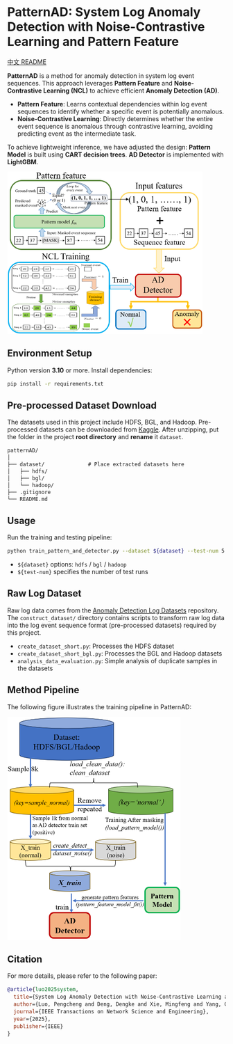 # PatternAD: System Log Anomaly Detection with Noise-Contrastive Learning and Pattern Feature

[中文 README](./README_CN.md)

**PatternAD** is a method for anomaly detection in system log event sequences. This approach leverages **Pattern Feature** and **Noise-Contrastive Learning (NCL)** to achieve efficient **Anomaly Detection (AD)**.  

- **Pattern Feature**: Learns contextual dependencies within log event sequences to identify whether a specific event is potentially anomalous.  
- **Noise-Contrastive Learning**: Directly determines whether the entire event sequence is anomalous through contrastive learning, avoiding predicting event as the intermediate task.  

To achieve lightweight inference, we have adjusted the design: **Pattern Model** is built using **CART decision trees**. **AD Detector** is implemented with **LightGBM**.  

<!-- ![overview](assets/overview.png)   -->

<img src="assets/overview.png" alt="overview" width="450"/>

<!-- --- -->

## Environment Setup
Python version **3.10** or more. Install dependencies:  
```bash
pip install -r requirements.txt
```

<!-- --- -->


<!-- --- -->

## Pre-processed Dataset Download

The datasets used in this project include HDFS, BGL, and Hadoop. Pre-processed datasets can be downloaded from [Kaggle](https://www.kaggle.com/datasets/luopeng1996/patternad-dataset). After unzipping, put the folder in the project **root directory** and **rename** it `dataset`.  

```
patternAD/
│
├── dataset/              # Place extracted datasets here
│   ├── hdfs/
│   ├── bgl/
│   └── hadoop/
├── .gitignore
└── README.md
```

## Usage

Run the training and testing pipeline:  
```bash
python train_pattern_and_detector.py --dataset ${dataset} --test-num 5
```

- `${dataset}` options: `hdfs` / `bgl` / `hadoop`  
- `${test-num}` specifies the number of test runs  


<!-- --- -->

## Raw Log Dataset
Raw log data comes from the [Anomaly Detection Log Datasets](https://github.com/ait-aecid/anomaly-detection-log-datasets/) repository. The `construct_dataset/` directory contains scripts to transform raw log data into the log event sequence format (pre-processed datasets) required by this project.  

- `create_dataset_short.py`: Processes the HDFS dataset  
- `create_dataset_short_bgl.py`: Processes the BGL and Hadoop datasets  
- `analysis_data_evaluation.py`: Simple analysis of duplicate samples in the datasets  



<!-- --- -->

## Method Pipeline

The following figure illustrates the training pipeline in PatternAD:  

<!-- - **Training Pipeline**   -->
<!-- ![pipeline](assets/pipeline.png)   -->
<img src="assets/pipeline.png" alt="pipeline" width="400"/>


<!-- --- -->

## Citation

For more details, please refer to the following paper:  

```bibtex
@article{luo2025system,
  title={System Log Anomaly Detection with Noise-Contrastive Learning and Pattern Feature},
  author={Luo, Pengcheng and Deng, Dengke and Xie, Mingfeng and Yang, Genke and Chu, Jian and Soong, Boon-Hee and Yuen, Chau},
  journal={IEEE Transactions on Network Science and Engineering},
  year={2025},
  publisher={IEEE}
}
```
